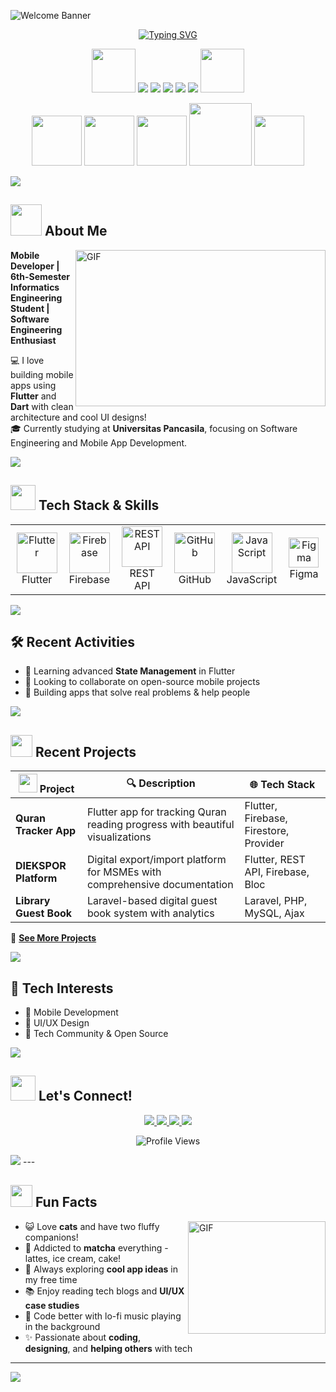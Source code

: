 <!-- 🎮 Animated Super Header -->
![Welcome Banner](https://capsule-render.vercel.app/api?type=waving&color=0:6a11cb,100:2575fc&height=300&section=header&text=✨%20Hey%20There!%20I'm%20Lutfiah%20Rizka%20✨&fontSize=40&fontColor=ffffff&animation=fadeIn&fontAlignY=35&desc=Mobile%20Developer%20|%20Flutter%20Enthusiast%20|%20UI/UX%20Explorer&descSize=20&descAlignY=55&descAlign=60)

<!-- 💫 Animated Typing Effect -->
<p align="center">
  <a href="https://git.io/typing-svg"><img src="https://readme-typing-svg.demolab.com?font=Fira+Code&size=22&pause=1000&color=6A11CB&center=true&vCenter=true&random=false&width=435&lines=Building+beautiful+mobile+apps;Flutter+enthusiast;Clean+architecture+lover;UI%2FUX+passionate" alt="Typing SVG" /></a>
</p>

<!-- 🚀 Animated Tech Stack -->
<p align="center">
  <img src="https://media.giphy.com/media/v1.Y2lkPTc5MGI3NjExNDJydmk0ZnZlY2xpYWtiMDhham5mbTJsMmZsY3hlcm5mOW9kbTJ6YyZlcD12MV9pbnRlcm5hbF9naWZfYnlfaWQmY3Q9cw/VgGthkhUvGgOit7Y9i/giphy.gif" width="70">
  <a href="https://flutter.dev/"><img src="https://img.shields.io/badge/Flutter-02569B?style=for-the-badge&logo=flutter&logoColor=white"/></a>
  <a href="https://dart.dev/"><img src="https://img.shields.io/badge/Dart-0175C2?style=for-the-badge&logo=dart&logoColor=white"/></a>
  <a href="https://firebase.google.com/"><img src="https://img.shields.io/badge/Firebase-FFCA28?style=for-the-badge&logo=firebase&logoColor=black"/></a>
  <a href="https://pub.dev/packages/sqflite"><img src="https://img.shields.io/badge/Sqflite-003B57?style=for-the-badge&logo=sqlite&logoColor=white"/></a>
  <a href="https://figma.com/"><img src="https://img.shields.io/badge/Figma-F24E1E?style=for-the-badge&logo=figma&logoColor=white"/></a>
  <img src="https://media.giphy.com/media/v1.Y2lkPTc5MGI3NjExNDJydmk0ZnZlY2xpYWtiMDhham5mbTJsMmZsY3hlcm5mOW9kbTJ6YyZlcD12MV9pbnRlcm5hbF9naWZfYnlfaWQmY3Q9cw/VgGthkhUvGgOit7Y9i/giphy.gif" width="70">
</p>

<p align="center">
  <img src="https://media3.giphy.com/media/ln7z2eWriiQAllfVcn/200w.webp" width="80">
  <img src="https://media.giphy.com/media/XAxylRMCdpbEWUAvr8/giphy.gif" width="80">
  <img src="https://media.giphy.com/media/V8y1y1FzxDETVUtQE4/giphy.gif" width="80">
  <img src="https://media.giphy.com/media/kH1DBkPNyZPOk0BxrM/giphy.gif" width="100">
  <img src="https://media.giphy.com/media/IdyAQJVN2kVPNUrojM/giphy.gif" width="80">
</p>

<!-- 🌈 Animated Divider -->
<img src="https://user-images.githubusercontent.com/73097560/115834477-dbab4500-a447-11eb-908a-139a6edaec5c.gif">

## <img src="https://media.giphy.com/media/v1.Y2lkPTc5MGI3NjExbGh4dno2bXBqZmUxZGFnZ245a3cwaTFuZGl0bHR2MjhwY3hsdzA5YiZlcD12MV9pbnRlcm5hbF9naWZfYnlfaWQmY3Q9cw/hVm2yGia6uX7kQ4bPW/giphy.gif" width="50"> About Me  

<img align="right" height="250" width="400" alt="GIF" src="https://media.giphy.com/media/L1R1tvI9svkIWwpVYr/giphy.gif"/>

**Mobile Developer | 6th-Semester Informatics Engineering Student | Software Engineering Enthusiast**

💻 I love building mobile apps using **Flutter** and **Dart** with clean architecture and cool UI designs!  
🎓 Currently studying at **Universitas Pancasila**, focusing on Software Engineering and Mobile App Development.

<img src="https://user-images.githubusercontent.com/73097560/115834477-dbab4500-a447-11eb-908a-139a6edaec5c.gif">

## <img src="https://media.giphy.com/media/v1.Y2lkPTc5MGI3NjExenN3ZTVrMGswbWc5Ymd1czB1ZjBvZ3NzYnZwcGNzY3I1cWsycjN6dCZlcD12MV9pbnRlcm5hbF9naWZfYnlfaWQmY3Q9cw/uhWLu2lsU0rfLiwYlI/giphy.gif" width="40"> Tech Stack & Skills  

<table>
  <tr>
       <td align="center" width="96">
      <a href="#">
        <img src="https://cdn.jsdelivr.net/gh/devicons/devicon/icons/flutter/flutter-original.svg" 
             alt="Flutter" width="65" height="65" />
      </a>
      <br>Flutter
    </td>
      <td align="center" width="96">
      <a href="#">
        <img src="https://cdn.jsdelivr.net/gh/devicons/devicon/icons/firebase/firebase-plain.svg" 
             alt="Firebase" width="65" height="65" />
      </a>
      <br>Firebase
    </td>
    <td align="center" width="96">
      <a href="#">
        <img src="https://techstack-generator.vercel.app/restapi-icon.svg" alt="REST API" width="65" height="65" />
      </a>
      <br>REST API
    </td>
    <td align="center" width="96">
      <a href="#">
        <img src="https://techstack-generator.vercel.app/github-icon.svg" alt="GitHub" width="65" height="65" />
      </a>
      <br>GitHub
    </td>
    <td align="center" width="96">
      <a href="#">
        <img src="https://techstack-generator.vercel.app/js-icon.svg" alt="JavaScript" width="65" height="65" />
      </a>
      <br>JavaScript
    </td>
    <td align="center" width="96">
      <a href="#">
        <img src="https://skillicons.dev/icons?i=figma" width="48" height="48" alt="Figma" />
      </a>
      <br>Figma
    </td>
  </tr>
</table>

<img src="https://user-images.githubusercontent.com/73097560/115834477-dbab4500-a447-11eb-908a-139a6edaec5c.gif">

## 🛠️ Recent Activities

- 🌱 Learning advanced **State Management** in Flutter
- 🤝 Looking to collaborate on open-source mobile projects
- 🚀 Building apps that solve real problems & help people

<img src="https://user-images.githubusercontent.com/73097560/115834477-dbab4500-a447-11eb-908a-139a6edaec5c.gif">

## <img src="https://media.giphy.com/media/v1.Y2lkPTc5MGI3NjExZXl4M204YmYweXBvaTFwcDl5MWRhY3A2Nnk2bWlkMW9iZ2J3emdsZCZlcD12MV9pbnRlcm5hbF9naWZfYnlfaWQmY3Q9cw/LmNwrBhejkK9EFP504/giphy.gif" width="35"> Recent Projects  

| <img width="30" src="https://media.giphy.com/media/v1.Y2lkPTc5MGI3NjExc3htNnlucjJucWgyMGJiODZlcTF5cDZ6dXRkMmZrOHN3czh1Z3MxYSZlcD12MV9pbnRlcm5hbF9naWZfYnlfaWQmY3Q9cw/SvFocn0wNMx0iv2rYz/giphy.gif"> Project | 🔍 Description | 🌐 Tech Stack |
|-----------|--------------|--------------|
| **Quran Tracker App** | Flutter app for tracking Quran reading progress with beautiful visualizations | Flutter, Firebase, Firestore, Provider |
| **DIEKSPOR Platform** | Digital export/import platform for MSMEs with comprehensive documentation | Flutter, REST API, Firebase, Bloc |
| **Library Guest Book** | Laravel-based digital guest book system with analytics | Laravel, PHP, MySQL, Ajax |

🔗 **[See More Projects](https://github.com/disrizka)**  

<img src="https://user-images.githubusercontent.com/73097560/115834477-dbab4500-a447-11eb-908a-139a6edaec5c.gif">

## 🧠 Tech Interests

- 📱 Mobile Development
- 🎨 UI/UX Design
- 💬 Tech Community & Open Source
<img src="https://user-images.githubusercontent.com/73097560/115834477-dbab4500-a447-11eb-908a-139a6edaec5c.gif">

## <img src="https://media.giphy.com/media/v1.Y2lkPTc5MGI3NjExNWwwOXBheDljbGNrM2dzZGRnZW10eDlnbmljNWZ1cGs1NW15aGQwaCZlcD12MV9pbnRlcm5hbF9naWZfYnlfaWQmY3Q9cw/0qjoCMU8akQCZwWJaD/giphy.gif" width="40"> Let's Connect!  

<div align="center">
  <a href="mailto:lutfiahrizka@gmail.com">
    <img src="https://img.shields.io/badge/Gmail-D14836?style=for-the-badge&logo=gmail&logoColor=white"/>
  </a>
  <a href="https://www.linkedin.com/in/lutfiahrizka/">
    <img src="https://img.shields.io/badge/LinkedIn-0077B5?style=for-the-badge&logo=linkedin&logoColor=white"/>
  </a>
  <a href="https://github.com/disrizka">
    <img src="https://img.shields.io/badge/GitHub-181717?style=for-the-badge&logo=github&logoColor=white"/>
  </a>
  <a href="https://instagram.com/disrizka">
    <img src="https://img.shields.io/badge/Instagram-E4405F?style=for-the-badge&logo=instagram&logoColor=white"/>
  </a>
</div>

<!-- 👁️ Profile Views Counter -->
<p align="center">
  <img src="https://komarev.com/ghpvc/?username=LutfiahRizka&label=Profile%20Views&color=blueviolet&style=for-the-badge" alt="Profile Views" />
</p>

<img src="https://user-images.githubusercontent.com/73097560/115834477-dbab4500-a447-11eb-908a-139a6edaec5c.gif">
---

## <img src="https://media.giphy.com/media/v1.Y2lkPTc5MGI3NjExY3E2aG1iZ2x2ODkxdXdpM2Ztc3JqeDNubmdxdjRtaG5tcTJ1Y2ZpYiZlcD12MV9pbnRlcm5hbF9naWZfYnlfaWQmY3Q9cw/LOnt6uqjD9OexmQJRB/giphy.gif" width="35"> Fun Facts  

<img align="right" height="180" width="220" alt="GIF" src="https://media.giphy.com/media/v1.Y2lkPTc5MGI3NjExcGlncW84OXc3NnphZnp3OG01dnYyZjd3ejBlZnF2bjE2NWpnOTdpbyZlcD12MV9pbnRlcm5hbF9naWZfYnlfaWQmY3Q9cw/mTPjPA6SSXgTsnZ1Dh/giphy.gif"/>


- 😺 Love **cats** and have two fluffy companions! 
- 🍵 Addicted to **matcha** everything - lattes, ice cream, cake! 
- 🚀 Always exploring **cool app ideas** in my free time
- 📚 Enjoy reading tech blogs and **UI/UX case studies**
- 🎵 Code better with lo-fi music playing in the background
- ✨ Passionate about **coding**, **designing**, and **helping others** with tech
---
<img src="https://capsule-render.vercel.app/api?type=waving&color=0:6a11cb,100:2575fc&height=120&section=footer&text=Let's%20build%20something%20awesome%20together!&fontSize=24&fontColor=ffffff&animation=fadeIn&fontAlignY=65"/>

